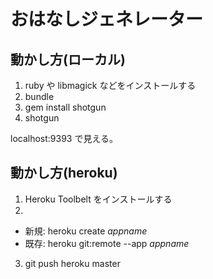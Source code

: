 おはなしジェネレーター
======================

## 動かし方(ローカル)

1. ruby や libmagick などをインストールする
2. bundle
3. gem install shotgun
4. shotgun

localhost:9393 で見える。

## 動かし方(heroku)

1. Heroku Toolbelt をインストールする
2. 
 - 新規: heroku create <var>appname</var>
 - 既存: heroku git:remote --app <var>appname</var>
3. git push heroku master
